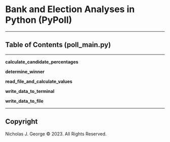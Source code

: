 # **Bank and Election Analyses in Python (PyPoll)**

----

## **Table of Contents (poll_main.py)**

----

**calculate_candidate_percentages**

**determine_winner**

**read_file_and_calculate_values**

**write_data_to_terminal**

**write_data_to_file**

----

## Copyright

Nicholas J. George © 2023. All Rights Reserved.
